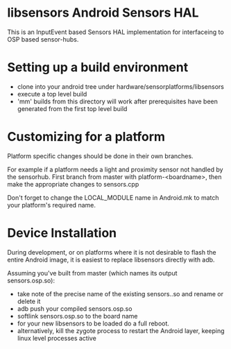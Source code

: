 libsensors Android Sensors HAL
==========

This is an InputEvent based Sensors HAL implementation for interfaceing to OSP based sensor-hubs.

# Setting up a build environment
  * clone into your android tree under hardware/sensorplatforms/libsensors
  * execute a top level build
  * 'mm' builds from this directory will work after prerequisites have been generated from the first top level build  
  
# Customizing for a platform
Platform specific changes should be done in their own branches.

For example if a platform needs a light and proximity sensor not handled by the sensorhub.  First branch from master with platform-\<boardname\>, then make the appropriate changes to sensors.cpp

Don't forget to change the LOCAL_MODULE name in Android.mk to match your platform's required name.

# Device Installation
During development, or on platforms where it is not desirable to flash the entire Android image, it is easiest to replace libsensors directly with adb.  

Assuming you've built from master (which names its output sensors.osp.so):
  * take note of the precise name of the existing sensors.<board-name>.so and rename or delete it
  * adb push your compiled sensors.osp.so 
  * softlink sensors.osp.so to the board name
  * for your new libsensors to be loaded do a full reboot. 
  * alternatively, kill the zygote process to restart the Android layer, keeping linux level processes active 
